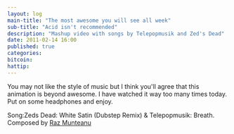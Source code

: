```yaml
---
layout: log
main-title: "The most awesome you will see all week"
sub-title: "Acid isn't recommended"
description: "Mashup video with songs by Telepopmusik and Zed's Dead"
date: 2011-02-14 16:00
published: true
categories: 
bitcoin: 
hattip: 
---
```


You may not like the style of music but I think you'll agree that this animation is beyond awesome. I have watched it way too many times today. Put on some headphones and enjoy. <!--more-->

<div class='embed-container'>
	<object data="https://www.youtube.com/embed/UNhMNUFIosQ"></object>
</div>

Song:Zeds Dead: White Satin (Dubstep Remix) &amp; Telepopmusik: Breath.
Composed by <a href="https://www.youtube.com/razman93">Raz Munteanu</a>